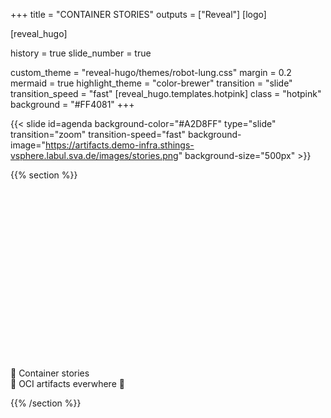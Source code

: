 +++
title = "CONTAINER STORIES"
outputs = ["Reveal"]
[logo]

[reveal_hugo]

history = true
slide_number = true

custom_theme = "reveal-hugo/themes/robot-lung.css"
margin = 0.2
mermaid = true
highlight_theme = "color-brewer"
transition = "slide"
transition_speed = "fast"
[reveal_hugo.templates.hotpink]
class = "hotpink"
background = "#FF4081"
+++


{{< slide id=agenda background-color="#A2D8FF" type="slide" transition="zoom" transition-speed="fast" background-image="https://artifacts.demo-infra.sthings-vsphere.labul.sva.de/images/stories.png" background-size="500px" >}}

{{% section %}}

<br/>
<br/>
<br/>
<br/>
<br/>
<br/>
<br/>
<br/>
<br/>
<br/>
<br/>
<br/>
<br/>
<br/>
<br/>
<br/>

🚀 Container stories<br/>🔁 OCI artifacts everwhere 🔁


{{% /section %}}